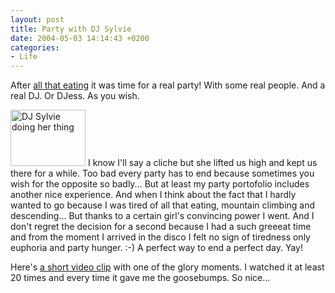 ```yaml
---
layout: post
title: Party with DJ Sylvie
date: 2004-05-03 14:14:43 +0200
categories:
- Life
---
```

After <a href="http://www.rusiczki.net/2004/05/03/the-official-may-1st-food-fest/" title="Kitsched - The official May 1st food fest!">all that eating</a> it was time for a real party! With some real people. And a real DJ. Or DJess. As you wish.

<a href="https://content.rusiczki.net/blogpics/dj_sylvie.php" onclick="window.open('https://content.rusiczki.net/blogpics/dj_sylvie.php','popup','width=1024,height=768,scrollbars=no,resizable=no,toolbar=no,directories=no,location=no,menubar=no,status=no,left=0,top=0'); return false"><img src="https://content.rusiczki.net/blogpics/dj_sylvie-thumb.jpg" width="120" height="90" border="0" alt="DJ Sylvie doing her thing" class="postimage" /></a> I know I'll say a cliche but she lifted us high and kept us there for a while. Too bad every party has to end because sometimes you wish for the opposite so badly... But at least my party portofolio includes another nice experience. And when I think about the fact that I hardly wanted to go because I was tired of all that eating, mountain climbing and descending... But thanks to a certain girl's convincing power I went. And I don't regret the decision for a second because I had a such greeeat time and from the moment I arrived in the disco I felt no sign of tiredness only euphoria and party hunger. :-) A perfect way to end a perfect day. Yay!

Here's <a href="https://content.rusiczki.net/blogstuff/sylvie.avi" title="1 MB - DivX 3.1">a short video clip</a> with one of the glory moments. I watched it at least 20 times and every time it gave me the goosebumps. So nice...
